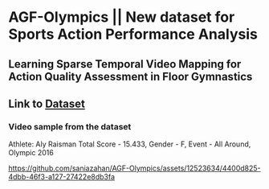 # AGF-Olympics || New dataset for Sports Action Performance Analysis

## Learning Sparse Temporal Video Mapping for Action Quality Assessment in Floor Gymnastics

## Link to [Dataset](https://drive.google.com/drive/folders/1KtImv4VCuHwNzTghdMfyEgnKvvN0-phu?usp=sharing)
### Video sample from the dataset 
Athlete: Aly Raisman
Total Score - 15.433, Gender - F, Event - All Around, Olympic	2016

https://github.com/saniazahan/AGF-Olympics/assets/12523634/4400d825-4dbb-46f3-a127-27422e8db3fa

